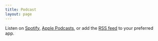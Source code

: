 ```yaml
---
title: Podcast
layout: page
---
```


<div id='buzzsprout-large-player-1795888'>
</div>
<script type='text/javascript' charset='utf-8' src='https://www.buzzsprout.com/1795888.js?container_id=buzzsprout-large-player-1795888&player=large'>
</script>

Listen on [Spotify](https://open.spotify.com/show/2ojXxHQHTXJDgKK4aJVO9u), [Apple Podcasts](https://podcasts.apple.com/us/podcast/witziggy-world/id1571009358), or add the [RSS feed](https://feeds.buzzsprout.com/1795888.rss) to your preferred app.